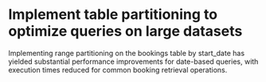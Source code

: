 # Implement table partitioning to optimize queries on large datasets

Implementing range partitioning on the bookings table by start_date has yielded substantial performance improvements for date-based queries, with execution times reduced for common booking retrieval operations.
